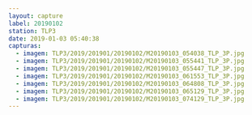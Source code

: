 ```yaml
---
layout: capture
label: 20190102
station: TLP3
date: 2019-01-03 05:40:38
capturas:
  - imagem: TLP3/2019/201901/20190102/M20190103_054038_TLP_3P.jpg
  - imagem: TLP3/2019/201901/20190102/M20190103_055441_TLP_3P.jpg
  - imagem: TLP3/2019/201901/20190102/M20190103_055447_TLP_3P.jpg
  - imagem: TLP3/2019/201901/20190102/M20190103_061553_TLP_3P.jpg
  - imagem: TLP3/2019/201901/20190102/M20190103_064808_TLP_3P.jpg
  - imagem: TLP3/2019/201901/20190102/M20190103_065129_TLP_3P.jpg
  - imagem: TLP3/2019/201901/20190102/M20190103_074129_TLP_3P.jpg
---
```

